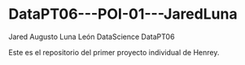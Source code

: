 # DataPT06---POI-01---JaredLuna

Jared Augusto Luna León
DataScience DataPT06

Este es el repositorio del primer proyecto individual de Henrey.


